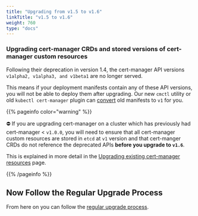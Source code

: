 ```yaml
---
title: "Upgrading from v1.5 to v1.6"
linkTitle: "v1.5 to v1.6"
weight: 760
type: "docs"
---
```


### Upgrading cert-manager CRDs and stored versions of cert-manager custom resources

Following their deprecation in version 1.4, the cert-manager API versions `v1alpha2, v1alpha3, and v1beta1` are no longer served.

This means if your deployment manifests contain any of these API versions, you will not be able to deploy them after upgrading.
Our new `cmctl` utility or old `kubectl cert-manager` plugin can [convert](../../../usage/cmctl/#convert) old manifests to `v1` for you.

{{% pageinfo color="warning" %}}

⛔️  If you are upgrading cert-manager on a cluster which has previously had
cert-manager < `v1.0.0`, you will need to ensure that all cert-manager custom
resources are stored in `etcd` at `v1` version and that cert-manger CRDs do not
reference the deprecated APIs **before you upgrade to `v1.6`**.

This is explained in more detail in the [Upgrading existing cert-manager resources](../remove-deprecated-apis/#upgrading-existing-cert-manager-resources)
page.

{{% /pageinfo %}}

## Now Follow the Regular Upgrade Process

From here on you can follow the [regular upgrade process](../).
